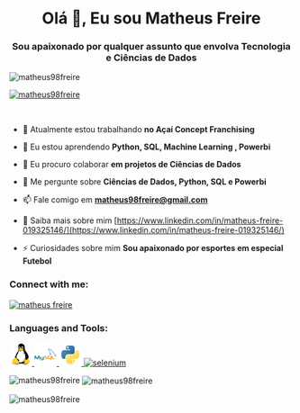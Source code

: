 <h1 align="center">Olá 👋, Eu sou Matheus Freire</h1>
<h3 align="center">Sou apaixonado por qualquer assunto que envolva Tecnologia e Ciências de Dados</h3>

<p align="left"> <img src="https://komarev.com/ghpvc/?username=matheus98freire&label=Profile%20views&color=0e75b6&style=flat" alt="matheus98freire" /> </p>

<p align="left"> <a href="https://github.com/ryo-ma/github-profile-trophy"><img src="https://github-profile-trophy.vercel.app/?username=matheus98freire" alt="matheus98freire" /></a> </p>

<p align="left"> <a href="https://twitter.com/" target="blank"><img src="https://img.shields.io/twitter/follow/?logo=twitter&style=for-the-badge" alt="" /></a> </p>

- 🔭 Atualmente estou trabalhando **no Açaí Concept Franchising**

- 🌱 Eu estou aprendendo **Python, SQL, Machine Learning , Powerbi**

- 👯 Eu procuro colaborar **em projetos de Ciências de Dados**

- 💬 Me pergunte sobre **Ciências de Dados, Python, SQL e Powerbi**

- 📫 Fale comigo em **matheus98freire@gmail.com**

- 📄 Saiba mais sobre mim [https://www.linkedin.com/in/matheus-freire-019325146/](https://www.linkedin.com/in/matheus-freire-019325146/)

- ⚡ Curiosidades sobre mim **Sou apaixonado por esportes em especial Futebol**

<h3 align="left">Connect with me:</h3>
<p align="left">
<a href="https://linkedin.com/in/matheus freire" target="blank"><img align="center" src="https://raw.githubusercontent.com/rahuldkjain/github-profile-readme-generator/master/src/images/icons/Social/linked-in-alt.svg" alt="matheus freire" height="30" width="40" /></a>
</p>

<h3 align="left">Languages and Tools:</h3>
<p align="left"> <a href="https://www.linux.org/" target="_blank" rel="noreferrer"> <img src="https://raw.githubusercontent.com/devicons/devicon/master/icons/linux/linux-original.svg" alt="linux" width="40" height="40"/> </a> <a href="https://www.mysql.com/" target="_blank" rel="noreferrer"> <img src="https://raw.githubusercontent.com/devicons/devicon/master/icons/mysql/mysql-original-wordmark.svg" alt="mysql" width="40" height="40"/> </a> <a href="https://www.python.org" target="_blank" rel="noreferrer"> <img src="https://raw.githubusercontent.com/devicons/devicon/master/icons/python/python-original.svg" alt="python" width="40" height="40"/> </a> <a href="https://www.selenium.dev" target="_blank" rel="noreferrer"> <img src="https://raw.githubusercontent.com/detain/svg-logos/780f25886640cef088af994181646db2f6b1a3f8/svg/selenium-logo.svg" alt="selenium" width="40" height="40"/> </a> </p>

<p><img align="left" src="https://github-readme-stats.vercel.app/api/top-langs?username=matheus98freire&show_icons=true&locale=en&layout=compact" alt="matheus98freire" /></p>

<p>&nbsp;<img align="center" src="https://github-readme-stats.vercel.app/api?username=matheus98freire&show_icons=true&locale=en" alt="matheus98freire" /></p>

<p><img align="center" src="https://github-readme-streak-stats.herokuapp.com/?user=matheus98freire&" alt="matheus98freire" /></p>


<!--
**Matheus98Freire/Matheus98freire** is a ✨ _special_ ✨ repository because its `README.md` (this file) appears on your GitHub profile.

Here are some ideas to get you started:

- 🔭 I’m currently working on ...
- 🌱 I’m currently learning ...
- 👯 I’m looking to collaborate on ...
- 🤔 I’m looking for help with ...
- 💬 Ask me about ...
- 📫 How to reach me: ...
- 😄 Pronouns: ...
- ⚡ Fun fact: ...
-->
